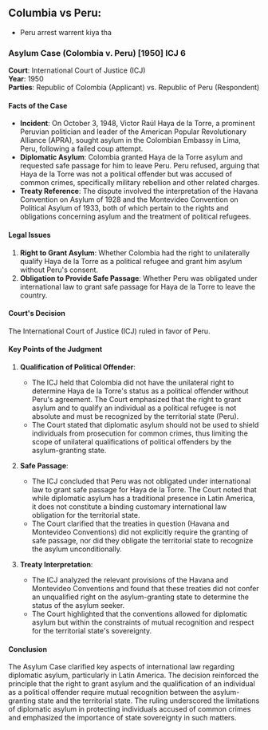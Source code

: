 ## Columbia vs Peru:

- Peru arrest warrent kiya tha 


### Asylum Case (Colombia v. Peru) [1950] ICJ 6

**Court**: International Court of Justice (ICJ)  
**Year**: 1950  
**Parties**: Republic of Colombia (Applicant) vs. Republic of Peru (Respondent)

#### Facts of the Case

- **Incident**: On October 3, 1948, Victor Raúl Haya de la Torre, a prominent Peruvian politician and leader of the American Popular Revolutionary Alliance (APRA), sought asylum in the Colombian Embassy in Lima, Peru, following a failed coup attempt.
- **Diplomatic Asylum**: Colombia granted Haya de la Torre asylum and requested safe passage for him to leave Peru. Peru refused, arguing that Haya de la Torre was not a political offender but was accused of common crimes, specifically military rebellion and other related charges.
- **Treaty Reference**: The dispute involved the interpretation of the Havana Convention on Asylum of 1928 and the Montevideo Convention on Political Asylum of 1933, both of which pertain to the rights and obligations concerning asylum and the treatment of political refugees.

#### Legal Issues

1. **Right to Grant Asylum**: Whether Colombia had the right to unilaterally qualify Haya de la Torre as a political refugee and grant him asylum without Peru's consent.
2. **Obligation to Provide Safe Passage**: Whether Peru was obligated under international law to grant safe passage for Haya de la Torre to leave the country.

#### Court's Decision

The International Court of Justice (ICJ) ruled in favor of Peru.

#### Key Points of the Judgment

1. **Qualification of Political Offender**:
   - The ICJ held that Colombia did not have the unilateral right to determine Haya de la Torre's status as a political offender without Peru's agreement. The Court emphasized that the right to grant asylum and to qualify an individual as a political refugee is not absolute and must be recognized by the territorial state (Peru).
   - The Court stated that diplomatic asylum should not be used to shield individuals from prosecution for common crimes, thus limiting the scope of unilateral qualifications of political offenders by the asylum-granting state.

2. **Safe Passage**:
   - The ICJ concluded that Peru was not obligated under international law to grant safe passage for Haya de la Torre. The Court noted that while diplomatic asylum has a traditional presence in Latin America, it does not constitute a binding customary international law obligation for the territorial state.
   - The Court clarified that the treaties in question (Havana and Montevideo Conventions) did not explicitly require the granting of safe passage, nor did they obligate the territorial state to recognize the asylum unconditionally.

3. **Treaty Interpretation**:
   - The ICJ analyzed the relevant provisions of the Havana and Montevideo Conventions and found that these treaties did not confer an unqualified right on the asylum-granting state to determine the status of the asylum seeker.
   - The Court highlighted that the conventions allowed for diplomatic asylum but within the constraints of mutual recognition and respect for the territorial state's sovereignty.

#### Conclusion

The Asylum Case clarified key aspects of international law regarding diplomatic asylum, particularly in Latin America. The decision reinforced the principle that the right to grant asylum and the qualification of an individual as a political offender require mutual recognition between the asylum-granting state and the territorial state. The ruling underscored the limitations of diplomatic asylum in protecting individuals accused of common crimes and emphasized the importance of state sovereignty in such matters.

